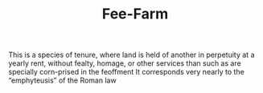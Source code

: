 ---
title: Fee-Farm
letter: F
permalink: "/definitions/bld-fee-farm.html"
body: This is a species of tenure, where land is held of another in perpetuity at
  a yearly rent, without fealty, homage, or other services than such as are specially
  corn-prised in the feoffment It corresponds very nearly to the “emphyteusis” of
  the Roman law
published_at: '2018-07-07'
source: Black's Law Dictionary 2nd Ed (1910)
layout: post
---